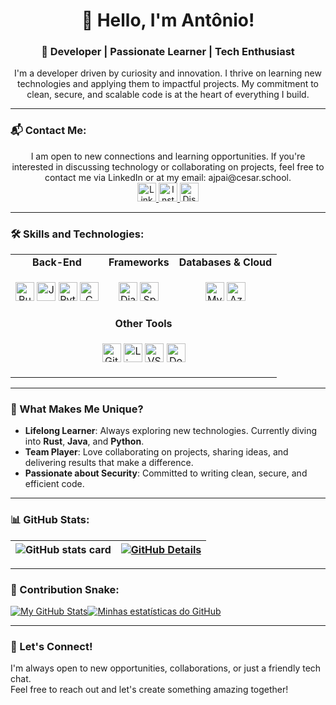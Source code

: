 
<h1 align="center">👋 Hello, I'm Antônio!</h1>
<h3 align="center">
🚀 Developer | Passionate Learner | Tech Enthusiast  
</h3>

<p align="center">
  I'm a developer driven by curiosity and innovation. I thrive on learning new technologies and applying them to impactful projects. My commitment to clean, secure, and scalable code is at the heart of everything I build.
</p>

---

### 📬 Contact Me:
<p align="center">
  I am open to new connections and learning opportunities. If you're interested in discussing technology or collaborating on projects, feel free to contact me via LinkedIn or at my email: ajpai@cesar.school.

<br>
  <a href="https://linkedin.com/in/antôniopaess" target="_blank">
    <img src="https://skillicons.dev/icons?i=linkedin" alt="LinkedIn" height="30"/>
  </a>
  <a href="https://instagram.com/antonio_paes" target="_blank">
    <img src="https://skillicons.dev/icons?i=instagram" alt="Instagram" height="30"/>
  </a>
  <a href="https://discord.gg/antoniopaes" target="_blank">
    <img src="https://skillicons.dev/icons?i=discord" alt="Discord" height="30"/>
  </a>
</p>

---

### 🛠️ Skills and Technologies:

<table align="center">
  <tr>
    <td align="center"><strong>Back-End</strong></td>
    <td align="center"><strong>Frameworks</strong></td>
    <td align="center"><strong>Databases & Cloud</strong></td>
  </tr>
  <tr>
    <td>
      <p align="center">
        <img src="https://skillicons.dev/icons?i=rust" alt="Rust" height="30"/>
        <img src="https://skillicons.dev/icons?i=java" alt="Java" height="30"/>
        <img src="https://skillicons.dev/icons?i=python" alt="Python" height="30"/>
        <img src="https://skillicons.dev/icons?i=c" alt="C" height="30"/>
      </p>
    </td>
    <td>
      <p align="center">
        <img src="https://skillicons.dev/icons?i=django" alt="Django" height="30"/>
        <img src="https://skillicons.dev/icons?i=spring" alt="Spring Boot" height="30"/>
      </p>
    </td>
    <td>
      <p align="center">
        <img src="https://skillicons.dev/icons?i=mysql" alt="MySQL" height="30"/>
        <img src="https://skillicons.dev/icons?i=azure" alt="Azure" height="30"/>
      </p>
    </td>
  </tr>
  <tr>
    <td colspan="3" align="center"><strong>Other Tools</strong></td>
  </tr>
  <tr>
    <td colspan="3">
      <p align="center">
        <img src="https://skillicons.dev/icons?i=git" alt="Git" height="30"/>
        <img src="https://skillicons.dev/icons?i=apple" alt="Linux" height="30"/>
        <img src="https://skillicons.dev/icons?i=vscode" alt="VS Code" height="30"/>
        <img src="https://skillicons.dev/icons?i=docker" alt="Docker" height="30"/>
      </p>
    </td>
  </tr>
</table>




---

### 🌟 What Makes Me Unique?

- **Lifelong Learner**: Always exploring new technologies. Currently diving into **Rust**, **Java**, and **Python**.  
- **Team Player**: Love collaborating on projects, sharing ideas, and delivering results that make a difference.  
- **Passionate about Security**: Committed to writing clean, secure, and efficient code.

---

### 📊 GitHub Stats:
| ![GitHub stats card](http://github-profile-summary-cards.vercel.app/api/cards/stats?username=AntonioPaess&theme=dracula) | [![GitHub Details](http://github-profile-summary-cards.vercel.app/api/cards/profile-details?username=AntonioPaess&theme=dracula)](https://github.com/vn7n24fzkq/github-profile-summary-cards) |  
 | ----------- | ----------- |

---

### 🐍 Contribution Snake:
<td colspan="2" align="center"><a href="https://github.com/AntonioPaess#gh-light-mode-only"><img src="https://raw.githubusercontent.com/AntonioPaess/AntonioPaess/output/github-contribution-grid-snake-default.svg#gh-light-mode-only" alt="My GitHub Stats" style="max-width: 100%;"></a><a href="https://github.com/AntonioPaess#gh-dark-mode-only"><img src="https://raw.githubusercontent.com/vaibhavvikas/vaibhavvikas/output/github-contribution-grid-snake-dark.svg#gh-dark-mode-only" alt="Minhas estatísticas do GitHub" style="max-width: 100%;"></a></td>

---

### 🎯 Let's Connect!
I'm always open to new opportunities, collaborations, or just a friendly tech chat.  
Feel free to reach out and let's create something amazing together!
